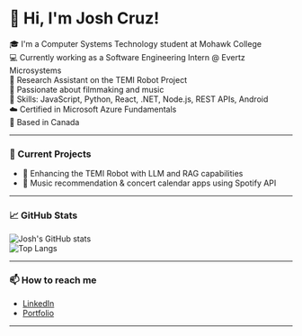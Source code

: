 # 👋 Hi, I'm Josh Cruz!

🎓 I'm a Computer Systems Technology student at Mohawk College  
💻 Currently working as a Software Engineering Intern @ Evertz Microsystems  
🤖 Research Assistant on the TEMI Robot Project  
📸 Passionate about filmmaking and music<br>
🔧 Skills: JavaScript, Python, React, .NET, Node.js, REST APIs, Android<br>
☁️ Certified in Microsoft Azure Fundamentals<br>
📍 Based in Canada<br>

---

### 🚀 Current Projects
- 🧠 Enhancing the TEMI Robot with LLM and RAG capabilities  
- 🎵 Music recommendation & concert calendar apps using Spotify API

---

### 📈 GitHub Stats
![Josh's GitHub stats](https://github-readme-stats.vercel.app/api?username=joshuadanielcruz&show_icons=true&theme=radical)<br>
![Top Langs](https://github-readme-stats.vercel.app/api/top-langs/?username=joshuadanielcruz&layout=compact&theme=radical)

---

### 📫 How to reach me
- [LinkedIn](https://www.linkedin.com/in/joshuadanielcruz/)  
- [Portfolio](https://joshuadanielcruz.github.io/)

---
